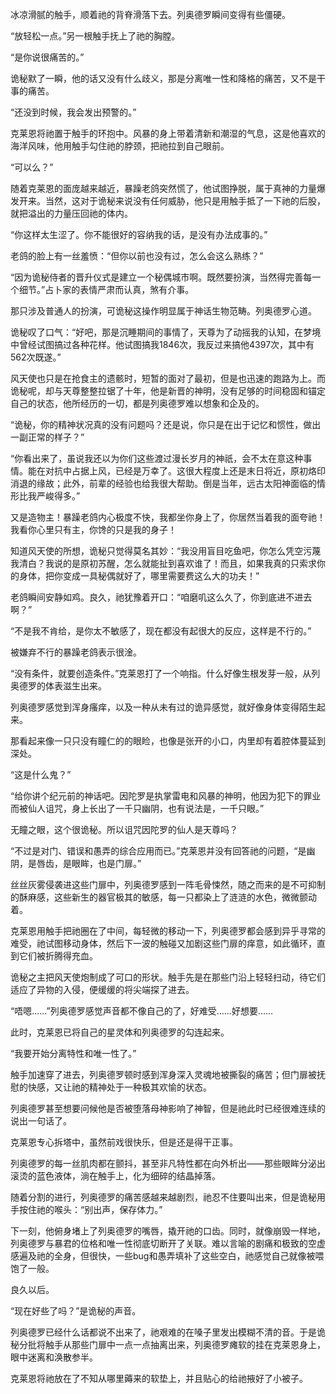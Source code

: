 冰凉滑腻的触手，顺着祂的背脊滑落下去。列奥德罗瞬间变得有些僵硬。

“放轻松一点。”另一根触手抚上了祂的胸膛。

“是你说很痛苦的。”

诡秘默了一瞬，他的话又没有什么歧义，那是分离唯一性和降格的痛苦，又不是干事的痛苦。

“还没到时候，我会发出预警的。”

克莱恩将祂置于触手的环抱中。风暴的身上带着清新和潮湿的气息，这是他喜欢的海洋风味，他用触手勾住祂的脖颈，把祂拉到自己眼前。

“可以么？”

随着克莱恩的面庞越来越近，暴躁老鸽突然慌了，他试图挣脱，属于真神的力量爆发开来。当然，这对于诡秘来说没有任何威胁，他只是用触手抵了一下祂的后股，就把溢出的力量压回祂的体内。

“你这样太生涩了。你不能很好的容纳我的话，是没有办法成事的。”

老鸽的脸上有一丝羞愤：“但你以前也没有过，怎么会这么熟练？”

“因为诡秘侍者的晋升仪式是建立一个秘偶城市啊。既然要扮演，当然得完善每一个细节。”占卜家的表情严肃而认真，煞有介事。

那只涉及普通人的扮演，可诡秘这操作明显属于神话生物范畴。列奥德罗心道。

诡秘叹了口气：“好吧，那是沉睡期间的事情了，天尊为了动摇我的认知，在梦境中曾经试图搞过各种花样。他试图搞我1846次，我反过来搞他4397次，其中有562次既遂。”

风天使也只是在抢食主的遗骸时，短暂的面对了最初，但是也迅速的跑路为上。而诡秘呢，却与天尊整整拉锯了十年，他是新晋的神明，没有足够的时间稳固和锚定自己的状态，他所经历的一切，都是列奥德罗难以想象和企及的。

“诡秘，你的精神状况真的没有问题吗？还是说，你只是在出于记忆和惯性，做出一副正常的样子？”

“你看出来了，虽说我还以为你们这些渡过漫长岁月的神祇，会不太在意这种事情。能在对抗中占据上风，已经是万幸了。这很大程度上还是末日将近，原初烙印消退的缘故；此外，前辈的经验也给我很大帮助。倒是当年，远古太阳神面临的情形比我严峻得多。”

又是造物主！暴躁老鸽内心极度不快，我都坐你身上了，你居然当着我的面夸祂！我看你心里只有主，你馋的只是我的身子！

知道风天使的所想，诡秘只觉得莫名其妙：“我没用盲目吃鱼吧，你怎么凭空污蔑我清白？我说的是原初苏醒，怎么就能扯到喜欢谁了！而且，如果我真的只索求你的身体，把你变成一具秘偶就好了，哪里需要费这么大的功夫！”

老鸽瞬间安静如鸡。良久，祂犹豫着开口：“咱磨叽这么久了，你到底进不进去啊？”

“不是我不肯给，是你太不敏感了，现在都没有起很大的反应，这样是不行的。”

被嫌弃不行的暴躁老鸽表示很淦。

“没有条件，就要创造条件。”克莱恩打了一个响指。什么好像生根发芽一般，从列奥德罗的体表滋生出来。

列奥德罗感觉到浑身瘙痒，以及一种从未有过的诡异感觉，就好像身体变得陌生起来。

那看起来像一只只没有瞳仁的的眼睑，也像是张开的小口，内里却有着腔体蔓延到深处。

“这是什么鬼？”

“给你讲个纪元前的神话吧。因陀罗是执掌雷电和风暴的神明，他因为犯下的罪业而被仙人诅咒，身上长出了一千只幽阴，也有说法是，一千只眼。”

无瞳之眼，这个很诡秘。所以诅咒因陀罗的仙人是天尊吗？

“不过是对门、错误和愚弄的综合应用而已。”克莱恩并没有回答祂的问题，“是幽阴，是唇齿，是眼眸，也是门扉。”

丝丝灰雾侵袭进这些门扉中，列奥德罗感到一阵毛骨悚然，随之而来的是不可抑制的酥麻感，这些新生的器官极其的敏感，每一只都染上了涟涟的水色，微微颤动着。

克莱恩用触手把祂圈在了中间，每轻微的移动一下，列奥德罗都会感到异乎寻常的难受，祂试图移动身体，然后下一波的触碰又加剧这些门扉的痒意，如此循环，直到它们被折腾得充血。

诡秘之主把风天使炮制成了可口的形状。触手先是在那些门沿上轻轻扫动，待它们适应了异物的入侵，便缓缓的将尖端探了进去。

“唔嗯……”列奥德罗感觉声音都不像自己的了，好难受……好想要……

此时，克莱恩已将自己的星灵体和列奥德罗的勾连起来。

“我要开始分离特性和唯一性了。”

触手加速穿了进去，列奥德罗顿时感到浑身深入灵魂地被撕裂的痛苦；但门扉被抚慰的快感，又让祂的精神处于一种极其欢愉的状态。

列奥德罗甚至想要问候他是否被堕落母神影响了神智，但是祂此时已经很难连续的说出一句话了。

克莱恩专心拆塔中，虽然前戏很快乐，但是还是得干正事。

列奥德罗的每一丝肌肉都在颤抖，甚至非凡特性都在向外析出——那些眼眸分泌出滚烫的蓝色液体，淌在触手上，化为细碎的结晶掉落。

随着分割的进行，列奥德罗的痛苦感越来越剧烈，祂忍不住要叫出来，但是诡秘用手按住祂的喉头：“别出声，保存体力。”

下一刻，他俯身堵上了列奥德罗的嘴唇，撬开祂的口齿。同时，就像崩毁一样地，列奥德罗与暴君的位格和唯一性彻底切断开了关联。难以言喻的剧痛和极致的空虚感遍及祂的全身，但很快，一些bug和愚弄填补了这些空白，祂感觉自己就像被喂饱了一般。

良久以后。

“现在好些了吗？”是诡秘的声音。

列奥德罗已经什么话都说不出来了，祂艰难的在嗓子里发出模糊不清的音。于是诡秘分批将触手从那些门扉中一点一点抽离出来，列奥德罗瘫软的挂在克莱恩身上，眼中迷离和涣散参半。

克莱恩将祂放在了不知从哪里薅来的软垫上，并且贴心的给祂掖好了小被子。
